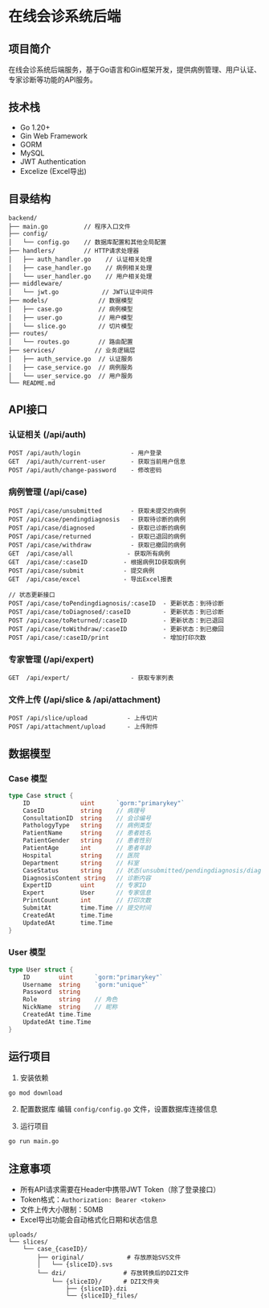 # 在线会诊系统后端

## 项目简介
在线会诊系统后端服务，基于Go语言和Gin框架开发，提供病例管理、用户认证、专家诊断等功能的API服务。

## 技术栈
- Go 1.20+
- Gin Web Framework
- GORM
- MySQL
- JWT Authentication
- Excelize (Excel导出)

## 目录结构
```
backend/
├── main.go          // 程序入口文件
├── config/
│   └── config.go    // 数据库配置和其他全局配置
├── handlers/        // HTTP请求处理器
│   ├── auth_handler.go    // 认证相关处理
│   ├── case_handler.go    // 病例相关处理
│   └── user_handler.go    // 用户相关处理
├── middleware/
│   └── jwt.go            // JWT认证中间件
├── models/              // 数据模型
│   ├── case.go          // 病例模型
│   ├── user.go          // 用户模型
│   └── slice.go         // 切片模型
├── routes/
│   └── routes.go        // 路由配置
├── services/           // 业务逻辑层
│   ├── auth_service.go  // 认证服务
│   ├── case_service.go  // 病例服务
│   └── user_service.go  // 用户服务
└── README.md
```

## API接口

### 认证相关 (/api/auth)
```
POST /api/auth/login              - 用户登录
GET  /api/auth/current-user       - 获取当前用户信息
POST /api/auth/change-password    - 修改密码
```

### 病例管理 (/api/case)
```
POST /api/case/unsubmitted        - 获取未提交的病例
POST /api/case/pendingdiagnosis   - 获取待诊断的病例
POST /api/case/diagnosed          - 获取已诊断的病例
POST /api/case/returned           - 获取已退回的病例
POST /api/case/withdraw           - 获取已撤回的病例
GET  /api/case/all               - 获取所有病例
GET  /api/case/:caseID          - 根据病例ID获取病例
POST /api/case/submit           - 提交病例
GET  /api/case/excel            - 导出Excel报表

// 状态更新接口
POST /api/case/toPendingdiagnosis/:caseID  - 更新状态：到待诊断
POST /api/case/toDiagnosed/:caseID         - 更新状态：到已诊断
POST /api/case/toReturned/:caseID          - 更新状态：到已退回
POST /api/case/toWithdraw/:caseID          - 更新状态：到已撤回
POST /api/case/:caseID/print               - 增加打印次数
```

### 专家管理 (/api/expert)
```
GET  /api/expert/                 - 获取专家列表
```

### 文件上传 (/api/slice & /api/attachment)
```
POST /api/slice/upload           - 上传切片
POST /api/attachment/upload      - 上传附件
```

## 数据模型

### Case 模型
```go
type Case struct {
    ID              uint      `gorm:"primarykey"`
    CaseID          string    // 病理号
    ConsultationID  string    // 会诊编号
    PathologyType   string    // 病例类型
    PatientName     string    // 患者姓名
    PatientGender   string    // 患者性别
    PatientAge      int       // 患者年龄
    Hospital        string    // 医院
    Department      string    // 科室
    CaseStatus      string    // 状态(unsubmitted/pendingdiagnosis/diagnosed/returned/withdraw)
    DiagnosisContent string   // 诊断内容
    ExpertID        uint      // 专家ID
    Expert          User      // 专家信息
    PrintCount      int       // 打印次数
    SubmitAt        time.Time // 提交时间
    CreatedAt       time.Time
    UpdatedAt       time.Time
}
```

### User 模型
```go
type User struct {
    ID        uint      `gorm:"primarykey"`
    Username  string    `gorm:"unique"`
    Password  string
    Role      string    // 角色
    NickName  string    // 昵称
    CreatedAt time.Time
    UpdatedAt time.Time
}
```

## 运行项目

1. 安装依赖
```bash
go mod download
```

2. 配置数据库
编辑 `config/config.go` 文件，设置数据库连接信息

3. 运行项目
```bash
go run main.go
```

## 注意事项
- 所有API请求需要在Header中携带JWT Token（除了登录接口）
- Token格式：`Authorization: Bearer <token>`
- 文件上传大小限制：50MB
- Excel导出功能会自动格式化日期和状态信息

```
uploads/
└── slices/
    └── case_{caseID}/
        ├── original/            # 存放原始SVS文件
        │   └── {sliceID}.svs
        └── dzi/                # 存放转换后的DZI文件
            └── {sliceID}/      # DZI文件夹
                ├── {sliceID}.dzi
                └── {sliceID}_files/
    
```